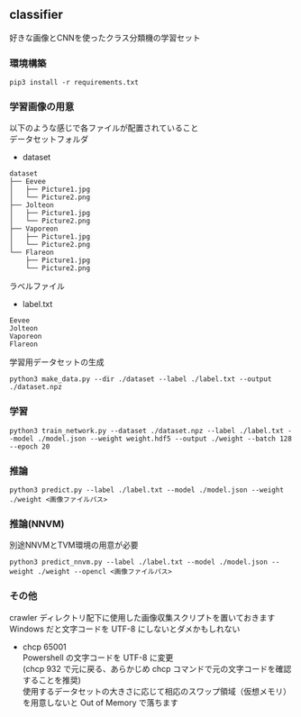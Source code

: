 classifier
---


好きな画像とCNNを使ったクラス分類機の学習セット  


### 環境構築
```
pip3 install -r requirements.txt
```


### 学習画像の用意
以下のような感じで各ファイルが配置されていること  
データセットフォルダ  
- dataset
```
dataset
├── Eevee
│   ├── Picture1.jpg
│   └── Picture2.png
├── Jolteon
│   ├── Picture1.jpg
│   └── Picture2.png
├── Vaporeon
│   ├── Picture1.jpg
│   └── Picture2.png
└── Flareon
    ├── Picture1.jpg
    └── Picture2.png
```

ラベルファイル  
- label.txt  
```
Eevee
Jolteon
Vaporeon
Flareon
```

学習用データセットの生成  
```
python3 make_data.py --dir ./dataset --label ./label.txt --output ./dataset.npz
```


### 学習
```
python3 train_network.py --dataset ./dataset.npz --label ./label.txt --model ./model.json --weight weight.hdf5 --output ./weight --batch 128 --epoch 20
```


### 推論
```
python3 predict.py --label ./label.txt --model ./model.json --weight ./weight <画像ファイルパス>
```


### 推論(NNVM)
別途NNVMとTVM環境の用意が必要  
```
python3 predict_nnvm.py --label ./label.txt --model ./model.json --weight ./weight --opencl <画像ファイルパス>
```


### その他
crawler ディレクトリ配下に使用した画像収集スクリプトを置いておきます  
Windows だと文字コードを UTF-8 にしないとダメかもしれない  
- chcp 65001  
  Powershell の文字コードを UTF-8 に変更  
  (chcp 932 で元に戻る、あらかじめ chcp コマンドで元の文字コードを確認することを推奨)  
使用するデータセットの大きさに応じて相応のスワップ領域（仮想メモリ）を用意しないと Out of Memory で落ちます  

